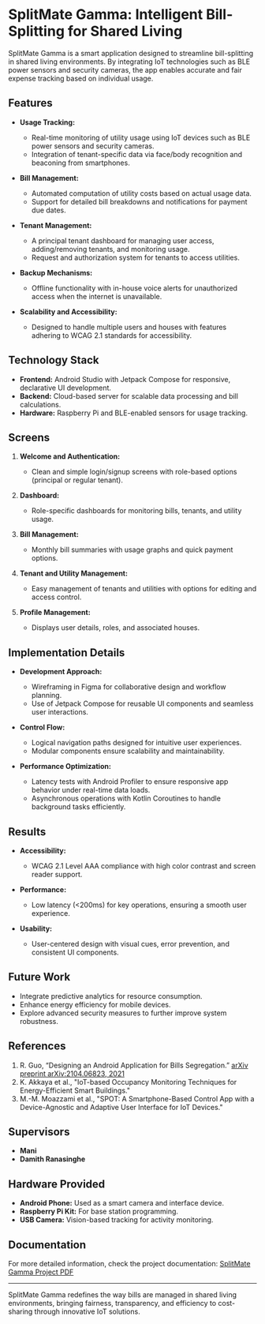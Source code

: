 # SplitMate Gamma: Intelligent Bill-Splitting for Shared Living

SplitMate Gamma is a smart application designed to streamline bill-splitting in shared living environments. By integrating IoT technologies such as BLE power sensors and security cameras, the app enables accurate and fair expense tracking based on individual usage.

## Features

- **Usage Tracking:**
  - Real-time monitoring of utility usage using IoT devices such as BLE power sensors and security cameras.
  - Integration of tenant-specific data via face/body recognition and beaconing from smartphones.

- **Bill Management:**
  - Automated computation of utility costs based on actual usage data.
  - Support for detailed bill breakdowns and notifications for payment due dates.

- **Tenant Management:**
  - A principal tenant dashboard for managing user access, adding/removing tenants, and monitoring usage.
  - Request and authorization system for tenants to access utilities.

- **Backup Mechanisms:**
  - Offline functionality with in-house voice alerts for unauthorized access when the internet is unavailable.

- **Scalability and Accessibility:**
  - Designed to handle multiple users and houses with features adhering to WCAG 2.1 standards for accessibility.

## Technology Stack

- **Frontend:** Android Studio with Jetpack Compose for responsive, declarative UI development.
- **Backend:** Cloud-based server for scalable data processing and bill calculations.
- **Hardware:** Raspberry Pi and BLE-enabled sensors for usage tracking.

## Screens

1. **Welcome and Authentication:**
   - Clean and simple login/signup screens with role-based options (principal or regular tenant).

2. **Dashboard:**
   - Role-specific dashboards for monitoring bills, tenants, and utility usage.

3. **Bill Management:**
   - Monthly bill summaries with usage graphs and quick payment options.

4. **Tenant and Utility Management:**
   - Easy management of tenants and utilities with options for editing and access control.

5. **Profile Management:**
   - Displays user details, roles, and associated houses.

## Implementation Details

- **Development Approach:**
  - Wireframing in Figma for collaborative design and workflow planning.
  - Use of Jetpack Compose for reusable UI components and seamless user interactions.

- **Control Flow:**
  - Logical navigation paths designed for intuitive user experiences.
  - Modular components ensure scalability and maintainability.

- **Performance Optimization:**
  - Latency tests with Android Profiler to ensure responsive app behavior under real-time data loads.
  - Asynchronous operations with Kotlin Coroutines to handle background tasks efficiently.

## Results

- **Accessibility:**
  - WCAG 2.1 Level AAA compliance with high color contrast and screen reader support.

- **Performance:**
  - Low latency (<200ms) for key operations, ensuring a smooth user experience.

- **Usability:**
  - User-centered design with visual cues, error prevention, and consistent UI components.

## Future Work

- Integrate predictive analytics for resource consumption.
- Enhance energy efficiency for mobile devices.
- Explore advanced security measures to further improve system robustness.

## References

1. R. Guo, “Designing an Android Application for Bills Segregation.” [arXiv preprint arXiv:2104.06823, 2021](https://arxiv.org/abs/2104.06823)
2. K. Akkaya et al., "IoT-based Occupancy Monitoring Techniques for Energy-Efficient Smart Buildings."
3. M.-M. Moazzami et al., "SPOT: A Smartphone-Based Control App with a Device-Agnostic and Adaptive User Interface for IoT Devices."

## Supervisors

- **Mani**
- **Damith Ranasinghe**

## Hardware Provided

- **Android Phone:** Used as a smart camera and interface device.
- **Raspberry Pi Kit:** For base station programming.
- **USB Camera:** Vision-based tracking for activity monitoring.

## Documentation

For more detailed information, check the project documentation: [SplitMate Gamma Project PDF](Report.pdf)


---

SplitMate Gamma redefines the way bills are managed in shared living environments, bringing fairness, transparency, and efficiency to cost-sharing through innovative IoT solutions.
